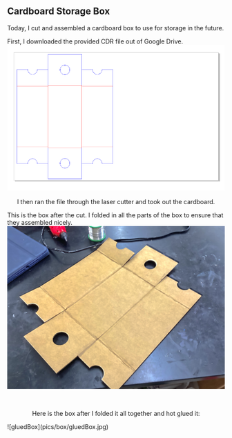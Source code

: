 ## Cardboard Storage Box

Today, I cut and assembled a cardboard box to use for storage in the future. 

First, I downloaded the provided CDR file out of Google Drive.
![boxDesign](pics/box/boxDesign.png)

<p style="text-align: center;">I then ran the file through the laser cutter and took out the cardboard.
</p>

This is the box after the cut. I folded in all the parts of the box to ensure that they assembled nicely.
![cutBox](pics/box/cutBox.jpg)

<br>

<p style="text-align: center;">Here is the box after I folded it all together and hot glued it: </p>
![gluedBox](pics/box/gluedBox.jpg)
